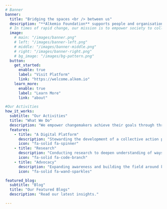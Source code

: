 ```yaml
---
# Banner
banner:
  title: "Bridging the spaces <br /> between us"
  description: "**Alkemio Foundation** supports people and organisations to achieve shared goals, <br /> by fostering purposeful collaboration and enabling collective action."
  # In times of rapid change, our mission is to empower society to collaborate at scale, with trust, together.
  image:
    # main: "/images/banner.png"
    # left: "/images/banner-left.png"
    # middle: "/images/banner-middle.png"
    # right: "/images/banner-right.png"
    # bg_image: "/images/bg-pattern.png"
  button:
    get_started:
      enable: true
      label: "Visit Platform"
      link: "https://welcome.alkem.io"
    learn_more:
      enable: true
      label: "Learn More"
      link: "about"

#Our Activities
how_it_works:
  subtitle: "Our Activities"
  title: "What We Do"
  description: "We empower changemakers achieve their goals through three workstreams."
  features:
    - title: "A Digital Platform"
      description: "Stewarding the development of a collective action platform which puts public interests first"
      icon: "fa-solid fa-spinner" 
    - title: "Research"
      description: "Conducting research to deepen understanding of ways of collaborating towards shared goals, at scale.  "
      icon: "fa-solid fa-code-branch" 
    - title: "Advocacy"
      description: "Expanding awareness and building the field around key enablers of collective action."
      icon: "fa-solid fa-wand-sparkles" 

featured_blog:
  subtitle: "Blog"
  title: "Our Featured Blogs"
  description: "Read our latest insights."

---
```

